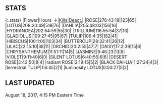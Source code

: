 
## STATS

{:.stats}
|<span class="stat_header">Flower</span>|<span class="stat_header stat_hours stat_sorted">Hours &nbsp;&darr;</span>|<span class="stat_header stat_kills"><a href="https://tankpit-flowers.github.io/stats-kills">Kills</a></span>|<span class="stat_header stat_deactivated"><a href="https://tankpit-flowers.github.io/stats-deact">Deact.</a></span>|
|<span class="red">ROSE</span><span class="awards-container"><span class="awards-sprite a0-3"></span><span class="awards-sprite a1-1"></span><span class="awards-sprite a2-2"></span><span class="awards-sprite a3-2"></span><span class="awards-sprite a5-2"></span><span class="awards-sprite a7-1"></span><span class="awards-sprite a8-1"></span></span>|<span class="stat stat_hours stat_sorted">276:43:18</span>|<span class="stat stat_kills">123</span>|<span class="stat stat_deactivated">65</span>|
|<span class="red">LOTUS</span><span class="awards-container"><span class="awards-sprite a0-3"></span><span class="awards-sprite a1-3"></span><span class="awards-sprite a2-2"></span><span class="awards-sprite a3-2"></span><span class="awards-sprite a5-2"></span></span>|<span class="stat stat_hours stat_sorted">208:20:49</span>|<span class="stat stat_kills">519</span>|<span class="stat stat_deactivated">76</span>|
|<span class="red">DAHLIA</span><span class="awards-container"><span class="awards-sprite a0-3"></span><span class="awards-sprite a1-1"></span><span class="awards-sprite a3-2"></span><span class="awards-sprite a5-2"></span></span>|<span class="stat stat_hours stat_sorted">205:48:03</span>|<span class="stat stat_kills">156</span>|<span class="stat stat_deactivated">16</span>|
|<span class="red">HYDRANGEA</span><span class="awards-container"><span class="awards-sprite a0-3"></span><span class="awards-sprite a2-1"></span><span class="awards-sprite a3-2"></span><span class="awards-sprite a4-3"></span><span class="awards-sprite a5-3"></span></span>|<span class="stat stat_hours stat_sorted">202:54:59</span>|<span class="stat stat_kills">55</span>|<span class="stat stat_deactivated">30</span>|
|<span class="red">TRILLIUM</span><span class="awards-container"><span class="awards-sprite a0-3"></span><span class="awards-sprite a3-1"></span><span class="awards-sprite a4-3"></span><span class="awards-sprite a5-2"></span><span class="awards-sprite a7-1"></span></span>|<span class="stat stat_hours stat_sorted">116:55:54</span>|<span class="stat stat_kills">37</span>|<span class="stat stat_deactivated">13</span>|
|<span class="red">GLADIOLUS</span><span class="awards-container"><span class="awards-sprite a0-3"></span><span class="awards-sprite a2-2"></span><span class="awards-sprite a3-1"></span><span class="awards-sprite a5-3"></span></span>|<span class="stat stat_hours stat_sorted">109:27:45</span>|<span class="stat stat_kills">95</span>|<span class="stat stat_deactivated">67</span>|
|<span class="red">TULIP</span><span class="awards-container"><span class="awards-sprite a0-3"></span><span class="awards-sprite a1-1"></span><span class="awards-sprite a2-1"></span><span class="awards-sprite a3-1"></span><span class="awards-sprite a5-1"></span></span>|<span class="stat stat_hours stat_sorted">106:4:35</span>|<span class="stat stat_kills">182</span>|<span class="stat stat_deactivated">41</span>|
|<span class="red">HIBISCUS</span><span class="awards-container"><span class="awards-sprite a0-3"></span><span class="awards-sprite a1-1"></span><span class="awards-sprite a2-1"></span><span class="awards-sprite a3-1"></span><span class="awards-sprite a5-1"></span></span>|<span class="stat stat_hours stat_sorted">100:1:00</span>|<span class="stat stat_kills">103</span>|<span class="stat stat_deactivated">34</span>|
|<span class="red">BUTTERCUP</span><span class="awards-container"><span class="awards-sprite a0-3"></span></span>|<span class="stat stat_hours stat_sorted">28:32:41</span>|<span class="stat stat_kills">26</span>|<span class="stat stat_deactivated">12</span>|
|<span class="red">LILAC</span><span class="awards-container"><span class="awards-sprite a0-3"></span><span class="awards-sprite a5-2"></span></span>|<span class="stat stat_hours stat_sorted">22:15:10</span>|<span class="stat stat_kills">38</span>|<span class="stat stat_deactivated">11</span>|
|<span class="red">ORCHID</span><span class="awards-container"><span class="awards-sprite a0-3"></span></span>|<span class="stat stat_hours stat_sorted">20:2:55</span>|<span class="stat stat_kills">47</span>|<span class="stat stat_deactivated">7</span>|
|<span class="red">DAISY</span><span class="awards-container"><span class="awards-sprite a0-3"></span><span class="awards-sprite a5-2"></span></span>|<span class="stat stat_hours stat_sorted">17:2:39</span>|<span class="stat stat_kills">15</span>|<span class="stat stat_deactivated">6</span>|
|<span class="red">CHRYSANTHEMUM</span><span class="awards-container"><span class="awards-sprite a0-3"></span><span class="awards-sprite a1-1"></span><span class="awards-sprite a5-3"></span><span class="awards-sprite a7-1"></span></span>|<span class="stat stat_hours stat_sorted">11:51:11</span>|<span class="stat stat_kills">14</span>|<span class="stat stat_deactivated">5</span>|
|<span class="red">JASMINE</span><span class="awards-container"><span class="awards-sprite a0-3"></span><span class="awards-sprite a5-1"></span></span>|<span class="stat stat_hours stat_sorted">9:46:23</span>|<span class="stat stat_kills">13</span>|<span class="stat stat_deactivated">6</span>|
|<span class="red">VIOLET</span><span class="awards-container"><span class="awards-sprite a0-3"></span><span class="awards-sprite a5-2"></span></span>|<span class="stat stat_hours stat_sorted">9:11:40</span>|<span class="stat stat_kills">6</span>|<span class="stat stat_deactivated">0</span>|
|<span class="orange">SILENT LOTUS</span><span class="awards-container"><span class="awards-sprite a0-3"></span><span class="awards-sprite a5-2"></span></span>|<span class="stat stat_hours stat_sorted">6:40:56</span>|<span class="stat stat_kills">6</span>|<span class="stat stat_deactivated">6</span>|
|<span class="orange">DESERT ROSE</span><span class="awards-container"><span class="awards-sprite a0-3"></span><span class="awards-sprite a5-3"></span></span>|<span class="stat stat_hours stat_sorted">3:42:50</span>|<span class="stat stat_kills">8</span>|<span class="stat stat_deactivated">4</span>|
|<span class="purple">radiant ROSE</span><span class="awards-container"><span class="awards-sprite a0-3"></span><span class="awards-sprite a5-2"></span></span>|<span class="stat stat_hours stat_sorted">2:19:15</span>|<span class="stat stat_kills">5</span>|<span class="stat stat_deactivated">2</span>|
|<span class="orange">BLACK DAHLIA</span><span class="awards-container"><span class="awards-sprite a0-2"></span></span>|<span class="stat stat_hours stat_sorted">1:27:24</span>|<span class="stat stat_kills">4</span>|<span class="stat stat_deactivated">3</span>|
|<span class="purple">terrestrial TULIP</span><span class="awards-container"><span class="awards-sprite a0-1"></span><span class="awards-sprite a5-3"></span></span>|<span class="stat stat_hours stat_sorted">1:6:45</span>|<span class="stat stat_kills">2</span>|<span class="stat stat_deactivated">1</span>|
|<span class="purple">luminosity LOTUS</span><span class="awards-container"><span class="awards-sprite a5-1"></span></span>|<span class="stat stat_hours stat_sorted">0:50:27</span>|<span class="stat stat_kills">5</span>|<span class="stat stat_deactivated">2</span>|

## LAST UPDATED

<span class="last_updated">August 18, 2017, 4:15 PM Eastern Time</span>